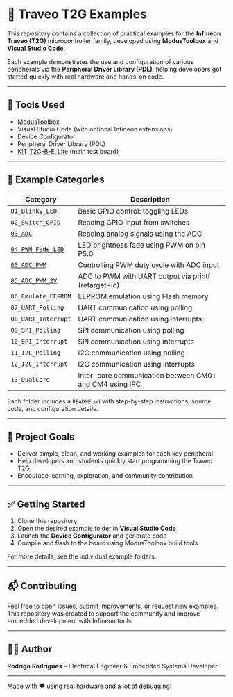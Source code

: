 # 🚀 Traveo T2G Examples

This repository contains a collection of practical examples for the **Infineon Traveo (T2G)** microcontroller family, developed using **ModusToolbox** and **Visual Studio Code**.

Each example demonstrates the use and configuration of various peripherals via the **Peripheral Driver Library (PDL)**, helping developers get started quickly with real hardware and hands-on code.

---

## 🔧 Tools Used

- [ModusToolbox](https://www.infineon.com/cms/en/design-support/tools/sdk/modustoolbox-software/)
- Visual Studio Code (with optional Infineon extensions)
- Device Configurator
- Peripheral Driver Library (PDL)
- [KIT_T2G-B-E_Lite](https://www.infineon.com/cms/en/product/evaluation-boards/kit_t2g-b-e_lite/) (main test board)

---

## 📁 Example Categories


| Category              | Description                                           |
|-----------------------|-------------------------------------------------------|
| [`01_Blinky_LED`](https://github.com/rodrigort/Examples_TRAVEO_T2G/tree/main/01_Blinky_LED)       | Basic GPIO control: toggling LEDs                     |
| [`02_Switch_GPIO`](https://github.com/rodrigort/Examples_TRAVEO_T2G/tree/main/02_Switch_GPIO)      | Reading GPIO input from switches                      |
| [`03_ADC`](https://github.com/rodrigort/Examples_TRAVEO_T2G/tree/main/03_ADC)              | Reading analog signals using the ADC                  |
| [`04_PWM_Fade_LED`](https://github.com/rodrigort/Examples_TRAVEO_T2G/tree/main/04_PWM_Fade_LED)     | LED brightness fade using PWM on pin P5.0            |
| [`05_ADC_PWM`](https://github.com/rodrigort/Examples_TRAVEO_T2G/tree/main/05_ADC_PWM)          | Controlling PWM duty cycle with ADC input             |
| [`05_ADC_PWM_2V`](https://github.com/rodrigort/Examples_TRAVEO_T2G/tree/main/05_ADC_PWM_2V)       | ADC to PWM with UART output via printf (retarget-io)  |
| `06_Emulate_EEPROM`   | EEPROM emulation using Flash memory                   |
| `07_UART_Polling`     | UART communication using polling                      |
| `08_UART_Interrupt`   | UART communication using interrupts                   |
| `09_SPI_Polling`      | SPI communication using polling                       |
| `10_SPI_Interrupt`    | SPI communication using interrupts                    |
| `11_I2C_Polling`      | I2C communication using polling                       |
| `12_I2C_Interrupt`    | I2C communication using interrupts                    |
| `13_DualCore`         | Inter-core communication between CM0+ and CM4 using IPC |


Each folder includes a `README.md` with step-by-step instructions, source code, and configuration details.

---

## 🧠 Project Goals

- Deliver simple, clean, and working examples for each key peripheral
- Help developers and students quickly start programming the Traveo T2G
- Encourage learning, exploration, and community contribution

---

## ✅ Getting Started

1. Clone this repository
2. Open the desired example folder in **Visual Studio Code**
3. Launch the **Device Configurator** and generate code
4. Compile and flash to the board using ModusToolbox build tools

For more details, see the individual example folders.

---

## 📬 Contributing

Feel free to open issues, submit improvements, or request new examples.  
This repository was created to support the community and improve embedded development with Infineon tools.

---

## 👨‍💼 Author

**Rodrigo Rodrigues** – Electrical Engineer & Embedded Systems Developer  

---

Made with ❤️ using real hardware and a lot of debugging!
